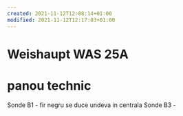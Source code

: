 ```yaml
---
created: 2021-11-12T12:08:14+01:00
modified: 2021-11-12T12:17:03+01:00
---
```


# Weishaupt  WAS 25A

# panou technic

Sonde B1 - fir negru se duce undeva in centrala
Sonde B3 -
